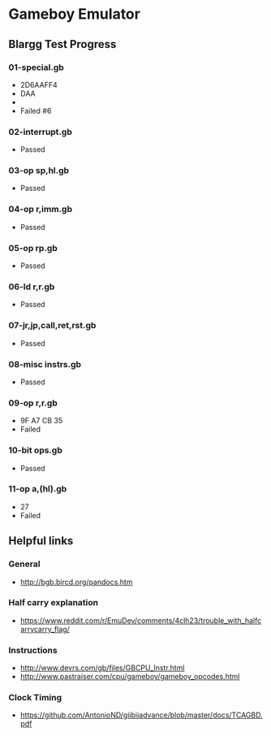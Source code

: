 # Gameboy Emulator

## Blargg Test Progress
### 01-special.gb
* 2D6AAFF4
* DAA
*
* Failed #6

### 02-interrupt.gb
* Passed

### 03-op sp,hl.gb
* Passed

### 04-op r,imm.gb
* Passed

### 05-op rp.gb
* Passed

### 06-ld r,r.gb
* Passed

### 07-jr,jp,call,ret,rst.gb
* Passed

### 08-misc instrs.gb
* Passed

### 09-op r,r.gb
* 9F A7 CB 35
* Failed

### 10-bit ops.gb
* Passed

### 11-op a,(hl).gb
* 27
* Failed

## Helpful links
### General
* http://bgb.bircd.org/pandocs.htm

### Half carry explanation
* https://www.reddit.com/r/EmuDev/comments/4clh23/trouble_with_halfcarrycarry_flag/

### Instructions
* http://www.devrs.com/gb/files/GBCPU_Instr.html
* http://www.pastraiser.com/cpu/gameboy/gameboy_opcodes.html

### Clock Timing
* https://github.com/AntonioND/giibiiadvance/blob/master/docs/TCAGBD.pdf
